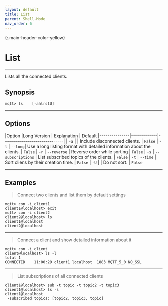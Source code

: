 ```yaml
---
layout: default
title: List
parent: Shell-Mode
nav_order: 6
--- 
```


{:.main-header-color-yellow}
# List
***

Lists all the connected clients.

## Synopsis

```
mqtt> ls    [-ahlrstU]
```

***

## Options

|Option |Long Version | Explanation | Default
|---------------|-------------|------------------------------|
| ``-a``    |  | Include disconnected clients. | ``False``
| ``-l``   | ``--long``| Use a long listing format with detailed information about the clients. | ``False``
| ``-r`` | ``--reverse`` | Reverse order while sorting | ``False`` 
| ``-s`` | ``--subscriptions``  | List subscribed topics of the clients. | ``False``
| ``-t`` | ``--time``  | Sort cliens by their creation time. | ``False``
| ``-U`` |   |  Do not sort.  |  ``False``

***

## Examples

> Connect two clients and list them by default settings

```
mqtt> con -i client1
client1@localhost> exit
mqtt> con -i client2
client2@localhost> ls
client1@localhost
client2@localhost
```

***

> Connect a client and show detailed information about it

```
mqtt> con -i client
client@localhost> ls -l
total 1
CONNECTED    11:00:29 client1 localhost  1883 MQTT_5_0 NO_SSL
```

***

> List subscriptions of all connected clients

``` 
client1@localhost> sub -t topic -t topic2 -t topic3
client1@localhost> ls -s
client1@localhost
 -subscribed topics: [topic2, topic3, topic]
```
